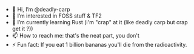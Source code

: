 - 👋 Hi, I’m @deadly-carp
- 👀 I’m interested in FOSS stuff & TF2
- 🌱 I’m currently learning Rust (i'm "crap" at it (like deadly carp but crap get it ?))
- 📫 How to reach me: that's the neat part, you don't
- ⚡ Fun fact: If you eat 1 billion bananas you'll die from the radioactivity.

<!---
deadly-carp/deadly-carp is a ✨ special ✨ repository because its `README.md` (this file) appears on your GitHub profile.
You can click the Preview link to take a look at your changes.
--->
